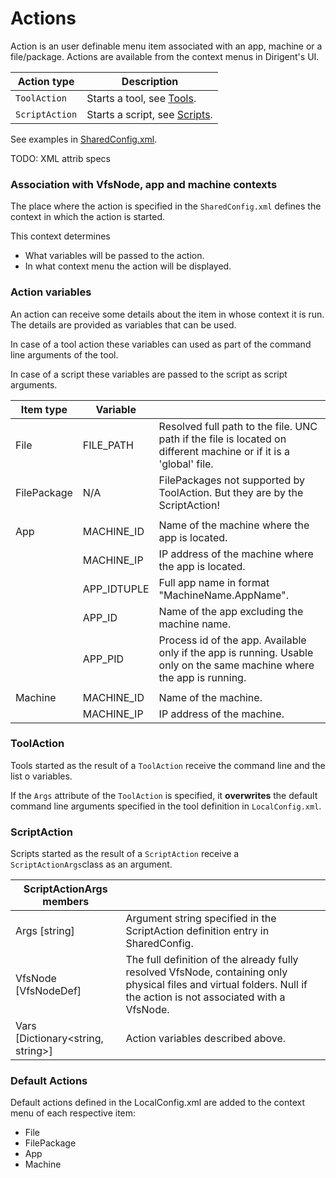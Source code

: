 # Actions
Action is an user definable menu item associated with an app, machine or a file/package.
Actions are available from the context menus in Dirigent's UI.

| Action type    | Description                                 |
| -------------- | ------------------------------------------- |
| `ToolAction`   | Starts a tool, see [Tools](Tools.md).       |
| `ScriptAction` | Starts a script, see [Scripts](Scripts.md). |

See examples in [SharedConfig.xml](../config/SharedConfig.xml).



TODO: XML attrib specs



### Association with VfsNode, app  and machine contexts

The place where the action is specified in the `SharedConfig.xml` defines the context in which the action is started.

This context determines

* What variables will be passed to the action.
* In what context menu the action will be displayed.

### Action variables

An action can receive some details about the item in whose context it is run. The details are provided as variables that can be used.

In case of a tool action these  variables can used as part of the command line arguments of the tool.

In case of a script these variables are passed to the script as script arguments.

| Item type   | Variable    |                                                              |
| ----------- | ----------- | ------------------------------------------------------------ |
| File        | FILE_PATH   | Resolved full path to the file. UNC path if the file is located on different machine or if it is a 'global' file. |
| FilePackage | N/A         | FilePackages not supported by ToolAction. But they are by the ScriptAction! |
|             |             |                                                              |
| App         | MACHINE_ID  | Name of the machine where the app is located.                |
|             | MACHINE_IP  | IP address of the machine where the app is located.          |
|             | APP_IDTUPLE | Full app name in format "MachineName.AppName".               |
|             | APP_ID      | Name of the app excluding the machine name.                  |
|             | APP_PID     | Process id of the app. Available only if the app is running. Usable only on the same machine where the app is running. |
|             |             |                                                              |
| Machine     | MACHINE_ID  | Name of the machine.                                         |
|             | MACHINE_IP  | IP address of the machine.                                   |

### ToolAction

Tools started as the result of a `ToolAction` receive the command line and the list o variables.

If the `Args` attribute of the `ToolAction` is specified, it **overwrites** the default command line arguments specified in the tool definition in `LocalConfig.xml`.

### ScriptAction

Scripts started as the result of a `ScriptAction` receive a `ScriptActionArgs`class as an argument.

| ScriptActionArgs members          |                                                              |
| --------------------------------- | ------------------------------------------------------------ |
| Args [string]                     | Argument string specified in the ScriptAction definition entry in SharedConfig. |
| VfsNode [VfsNodeDef]              | The full definition of the already fully resolved VfsNode, containing only physical files and virtual folders. Null if the action is not associated with a VfsNode. |
| Vars [Dictionary<string, string>] | Action variables described above.                            |

### Default Actions

Default actions defined in the LocalConfig.xml are added to the context menu of each respective item:

* File
* FilePackage
* App
* Machine
